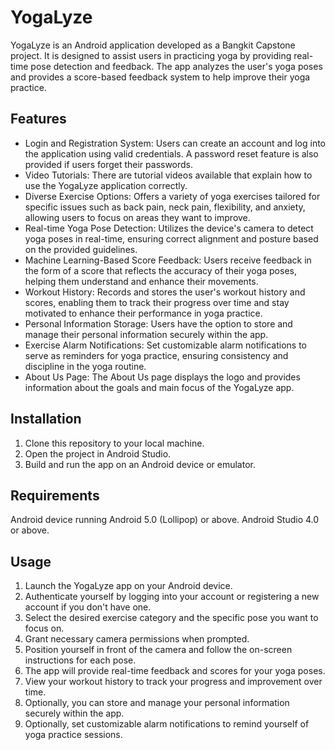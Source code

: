 # YogaLyze
YogaLyze is an Android application developed as a Bangkit Capstone project. It is designed to assist users in practicing yoga by providing real-time pose detection and feedback. The app analyzes the user's yoga poses and provides a score-based feedback system to help improve their yoga practice.

## Features
- Login and Registration System: Users can create an account and log into the application using valid credentials. A password reset feature is also provided if users forget their passwords.
- Video Tutorials: There are tutorial videos available that explain how to use the YogaLyze application correctly.
- Diverse Exercise Options: Offers a variety of yoga exercises tailored for specific issues such as back pain, neck pain, flexibility, and anxiety, allowing users to focus on areas they want to improve.
- Real-time Yoga Pose Detection: Utilizes the device's camera to detect yoga poses in real-time, ensuring correct alignment and posture based on the provided guidelines.
- Machine Learning-Based Score Feedback: Users receive feedback in the form of a score that reflects the accuracy of their yoga poses, helping them understand and enhance   their movements.
- Workout History: Records and stores the user's workout history and scores, enabling them to track their progress over time and stay motivated to enhance their performance in yoga practice.
- Personal Information Storage: Users have the option to store and manage their personal information securely within the app.
- Exercise Alarm Notifications: Set customizable alarm notifications to serve as reminders for yoga practice, ensuring consistency and discipline in the yoga routine.
- About Us Page: The About Us page displays the logo and provides information about the goals and main focus of the YogaLyze app.

## Installation
1. Clone this repository to your local machine.
2. Open the project in Android Studio.
3. Build and run the app on an Android device or emulator.

## Requirements
Android device running Android 5.0 (Lollipop) or above.
Android Studio 4.0 or above.

## Usage
1. Launch the YogaLyze app on your Android device.
2. Authenticate yourself by logging into your account or registering a new account if you don't have one.
3. Select the desired exercise category and the specific pose you want to focus on.
4. Grant necessary camera permissions when prompted.
5. Position yourself in front of the camera and follow the on-screen instructions for each pose.
6. The app will provide real-time feedback and scores for your yoga poses.
7. View your workout history to track your progress and improvement over time.
8. Optionally, you can store and manage your personal information securely within the app.
9. Optionally, set customizable alarm notifications to remind yourself of yoga practice sessions.


